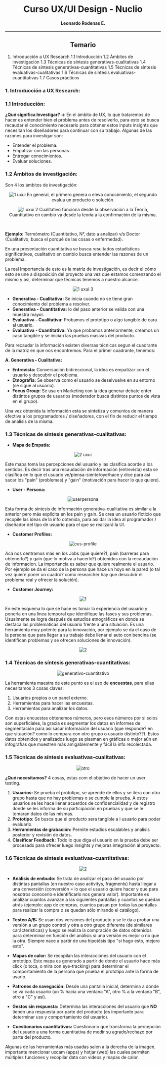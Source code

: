 <center>

# **Curso UX/UI Design - Nuclio**
#### Leonardo Rodenas E.
</center>

---

<center>

## **Temario**

</center>

1. Introducción a UX Research
    1.1 Introducción
    1.2 Ámbitos de investigación
    1.3 Técnicas de síntesis generativas-cualitativas
    1.4 Técnicas de síntesis generativas-cuantitativas
    1.5 Técnicas de síntesis evaluativas-cualitativas
    1.6 Técnicas de síntesis evaluativas-cuantitativas
    1.7 Casos prácticos


### **1. Introducción a UX Research:**

### **1.1 Introducción:**

**¿Qué significa Investigar? →** En el ámbito de UX, lo que trataremos de hacer es entender bien el problema antes de resolverlo, para esto se busca recaudar el conocimiento necesario para obtener estos inputs insights que necesitan los diseñadores para continuar con su trabajo. Algunas de las razones para investigar son:

- Entender el problema.
- Empatizar con las personas.
- Entregar conocimientos.
- Evaluar soluciones.

### **1.2 Ámbitos de investigación:**

Son 4 los ámbitos de investigación:

<center>

![1 uxui](https://i.imgur.com/9qE3lSv.png)
En general, el primero genera o eleva conocimiento, el segundo evalua un producto o solución.

</center>

<center>

![1 uxui 2](https://i.imgur.com/9WevpBM.png)
Cualitativo funciona desde la observación a la Teoría, Cuantitativo en cambio va desde la teoría a la confirmación de la misma.

</center>
<br>

**Ejemplo:** Termómetro (Cuantitativo, N°, dato a analizar) v/s Doctor (Cualitativo, busca el porqué de las cosas o enfermedad).

En una presentación cuantitativa se busca resultados estadísticos significativos, cualitativo en cambio busca entender las razones de un problema.

La real Importancia de esto es la matriz de investigación, es decir el cómo esto se une a disposición del proyecto una vez que estamos comenzando el mismo y así, determinar que técnicas tenemos a nuestro alcance.

<center>

![1 uxui 3](https://i.imgur.com/1Z1taDX.png)

</center>

- **Generativa - Cualitativa:** Se inicia cuando no se tiene gran conocimiento del problema a resolver.
- **Generativa - Cuantitativa:** lo del paso anterior se valida con una muestra mayor.
- **Evaluativa - Cualitativa:** Probamos el prototipo o algo tangible de cara al usuario.
- **Evaluativa - Cuantitativa:** Ya que probamos anteriormente, creamos un caso tangible y se inician las pruebas masivas del producto.

Para recaudar la información existen diversas técnicas segun el cuadrante de la matriz en que nos encontremos. Para el primer cuadrante, tenemos:

**A. Generativa - Cualitativa:**

- **Entrevista:** Conversación bidireccional, la idea es empatizar con el usuario y descubrir el problema.
- **Etnografía:** Se observa como el usuario se deselvuelve en su entorno (se sigue al usuario).
- **Focus Group:** Se usa en Marketing con la idea generar debate enter distintos grupos de usuarios (moderador busca distintos puntos de vista en el grupo).

Una vez obtenida la información esta se sintetiza y comunica de manera efectiva a los programadores / diseñadores, con el fin de reducir el tiempo de analisis de la misma.

### **1.3 Técnicas de síntesis generativas-cualitativas:**

- **Mapa de Empatía:**

<center>

![2 uxui](https://i.imgur.com/hpibNUf.png)

</center>

Este mapa toma las percepciones del usuario y las clasifica acorde a los sentidos. Es decir tras una recaudación de información (entrevista) esta se clasifica en lo que el usuario ve/piensa-siente/oye/hace y dice para así sacar los "pain" (problemas) y "gain" (motivación para hacer lo que quiere).

- **User - Persona:**

<center>

![userpersona](https://i.imgur.com/MRGPDLX.png)

</center>

Esta forma de sintesis de información generativa-cualitativa es similar a la anterior pero más explícita en los pain y gain. Se crea un usuario ficticio que recopile las ideas de la info obtenida, para así dar la idea al programador / diseñador del tipo de usuario para el que se realizará la UI.

- **Customer Profiles:**

<center>

![cus-profile](https://i.imgur.com/H6cnrsh.png)

</center>

Acá nos centramos más en los Jobs (que quiere?), pain (barreras para obtenerlo?) y gain (que lo motiva a hacerlo?) obtenidos con la recaudación de informacion. La importancia es saber que quiere realmente el usuario. Por ejemplo se da el caso de la persona que hace un hoyo en la pared (o tal vez quiere poner un cuadro? como researcher hay que descubrir el problema real y ofrecer la solución). 

- **Customer Journey:**

<center>

![1](https://i.imgur.com/8tbTMkB.png)

</center>

En este esquema lo que se hace es tomar la experiencia del usuario y ponerla en una línea temporal que identifique las fases y sus problemas. Usualmente se logra después de estudios etnográficos en donde se destaca las problematicas del usuario frente a una situación. Es una herramienta muy potente para la innovación, por ejemplo se da el caso de la persona que para llegar a su trabajo debe llenar el auto con bencina (se identifican problemas y se ofrecen soluciones de innovación).

<center>

![2](https://i.imgur.com/x13rYFN.png)

</center>

### **1.4 Técnicas de síntesis generativas-cuantitativas:**

<center>

![generativo-cuantitstivo](https://i.imgur.com/Byjj93E.png)

</center>

La herramienta maestra de este punto es el uso de **encuestas**, para ellas necesitamos 3 cosas claves:

1. Usuarios propios o un panel externo.
2. Herramientas para hacer las encuestas.
3. Herramientas para analizar los datos.

Con estas encuestas obtenemos números, pero esos números por si solos son superficiales, la gracia es segmentar los datos en informes de segmentación para así sacar información del usuario (que responde? en que situación? como lo compara con otro grupo o usuario distinto??). Estos datos obtenidos y analizados luego se plasman en gráficas o mejor aún en infografías que muestren más amigablemente y fácil la info recolectada.

### **1.5 Técnicas de síntesis evaluativas-cualitativas:**

<center>

![otro](https://i.imgur.com/lpszarI.png)

</center>

**¿Qué necesitamos?** 4 cosas, estas com el objetivo de hacer un user testing.

1. **Usuarios:** Se prueba el prototipo, se aprende de ellos y se itera con otro grupo hasta que no hay problemas o se cumple la prueba. A estos usuarios se les hace llenar acuerdos de confidencialidad y de registro donde se les informa de su participación en pruebas y que se le tomaran datos de las mismas.
2. **Prototipo:** Se busca que el producto sera tangible a l usuario para poder evaluarlo.
3. **Herramientas de grabación:** Permite estudios escalables y analisis posterior y revisión de datos.
4. **Clasificar Feedback:** Todo lo que diga el usuario en la prueba debe ser procesado para ofrecer luego insights y mejoras integración al proyecto.

### **1.6 Técnicas de síntesis evaluativas-cuantitativas:**

<center>

![2](https://i.imgur.com/HCAKazj.png)

</center>

- **Análisis de embudo:** Se trata de analizar el paso del usuario por distintas pantallas (en nuestro caso activitys, fragments) hasta llegar a una conversión (conversión = lo que el usuario quiere hacer y que para nosotros conocerlo e identificarlo nos genera valor). Importante es analizar cuantos avanzan a las siguientes pantallas y cuantos se quedan atrás (ejemplo: app de compras, cuantos pasan por todas las pantallas para realizar la compra o se quedan sólo mirando el catálogo).

- **Testeo A/B:** Se usan dos versiones del producto y se le da a probar una versión a un grupo control y otra a otro grupo diferente (de similares carácteristicas) y luego se realiza la compración de datos obtenidos para determinar en función del análisis si una versión es mejor o no que la otra. Siempre nace a partir de una hipotésis tipo "si hago esto, mejoro esto".

- **Mapas de calor:** Se recopilan las interacciónes del usuario con el prototipo. Este mapa es generado a partir de donde el usuario hace más click (o toca, o mira con eye-tracking) para determinar el comportamiento de la persona que prueba el prototipo ante la forma de usarlo.
  
- **Patrones de navegación:** Desde una pantalla inicial, determina a dónde se va cada usuario (un % hacia una ventana "A", otro % a la ventana "B", otro a "C" y así).
  
- **Gestos sin respuesta:** Determina las interacciones del usuario que **NO** tienen una respuesta por parte del producto (es importante para determinar uso y comportamiento del usuario).

- **Cuestionarios cuantitativos:** Cuestionario que transforma la percepción del usuario a una forma cuantitativa de medir su agrado/rechazo por parte del producto.

Algunas de las herramientas más usadas salen a la derecha de la imagen, importante mencionar uxcam (apps) y hotjar (web) las cuales permiten múltiples funciones y recopilar data con videos y mapas de calor.



